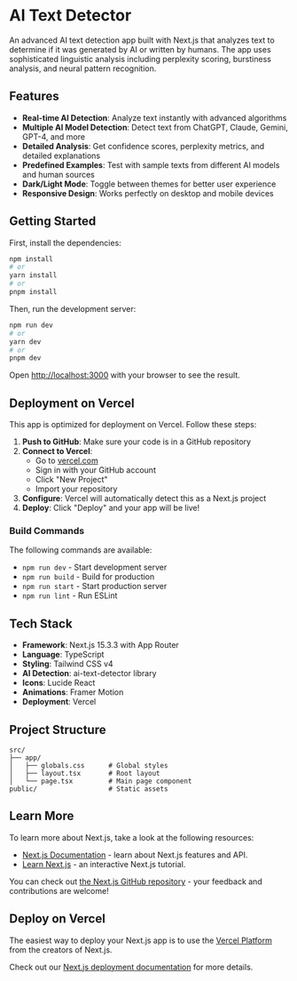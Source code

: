# AI Text Detector

An advanced AI text detection app built with Next.js that analyzes text to determine if it was generated by AI or written by humans. The app uses sophisticated linguistic analysis including perplexity scoring, burstiness analysis, and neural pattern recognition.

## Features

- **Real-time AI Detection**: Analyze text instantly with advanced algorithms
- **Multiple AI Model Detection**: Detect text from ChatGPT, Claude, Gemini, GPT-4, and more
- **Detailed Analysis**: Get confidence scores, perplexity metrics, and detailed explanations
- **Predefined Examples**: Test with sample texts from different AI models and human sources
- **Dark/Light Mode**: Toggle between themes for better user experience
- **Responsive Design**: Works perfectly on desktop and mobile devices

## Getting Started

First, install the dependencies:

```bash
npm install
# or
yarn install
# or
pnpm install
```

Then, run the development server:

```bash
npm run dev
# or
yarn dev
# or
pnpm dev
```

Open [http://localhost:3000](http://localhost:3000) with your browser to see the result.

## Deployment on Vercel

This app is optimized for deployment on Vercel. Follow these steps:

1. **Push to GitHub**: Make sure your code is in a GitHub repository
2. **Connect to Vercel**:
   - Go to [vercel.com](https://vercel.com)
   - Sign in with your GitHub account
   - Click "New Project"
   - Import your repository
3. **Configure**: Vercel will automatically detect this as a Next.js project
4. **Deploy**: Click "Deploy" and your app will be live!

### Build Commands

The following commands are available:

- `npm run dev` - Start development server
- `npm run build` - Build for production
- `npm run start` - Start production server
- `npm run lint` - Run ESLint

## Tech Stack

- **Framework**: Next.js 15.3.3 with App Router
- **Language**: TypeScript
- **Styling**: Tailwind CSS v4
- **AI Detection**: ai-text-detector library
- **Icons**: Lucide React
- **Animations**: Framer Motion
- **Deployment**: Vercel

## Project Structure

```
src/
├── app/
│   ├── globals.css      # Global styles
│   ├── layout.tsx       # Root layout
│   └── page.tsx         # Main page component
public/                  # Static assets
```

## Learn More

To learn more about Next.js, take a look at the following resources:

- [Next.js Documentation](https://nextjs.org/docs) - learn about Next.js features and API.
- [Learn Next.js](https://nextjs.org/learn) - an interactive Next.js tutorial.

You can check out [the Next.js GitHub repository](https://github.com/vercel/next.js) - your feedback and contributions are welcome!

## Deploy on Vercel

The easiest way to deploy your Next.js app is to use the [Vercel Platform](https://vercel.com/new?utm_medium=default-template&filter=next.js&utm_source=create-next-app&utm_campaign=create-next-app-readme) from the creators of Next.js.

Check out our [Next.js deployment documentation](https://nextjs.org/docs/app/building-your-application/deploying) for more details.
